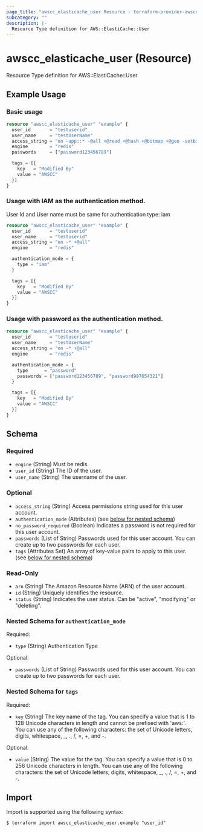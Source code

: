 ```yaml
---
page_title: "awscc_elasticache_user Resource - terraform-provider-awscc"
subcategory: ""
description: |-
  Resource Type definition for AWS::ElastiCache::User
---
```


# awscc_elasticache_user (Resource)

Resource Type definition for AWS::ElastiCache::User

## Example Usage

### Basic usage

```terraform
resource "awscc_elasticache_user" "example" {
  user_id       = "testuserid"
  user_name     = "testUserName"
  access_string = "on ~app::* -@all +@read +@hash +@bitmap +@geo -setbit -bitfield -hset -hsetnx -hmset -hincrby -hincrbyfloat -hdel -bitop -geoadd -georadius -georadiusbymember"
  engine        = "redis"
  passwords     = ["password123456789"]

  tags = [{
    key   = "Modified By"
    value = "AWSCC"
  }]
}
```

### Usage with IAM as the authentication method.
 User Id and User name must be same for authentication type: iam

```terraform
resource "awscc_elasticache_user" "example" {
  user_id       = "testuserid"
  user_name     = "testuserid"
  access_string = "on ~* +@all"
  engine        = "redis"

  authentication_mode = {
    type = "iam"
  }

  tags = [{
    key   = "Modified By"
    value = "AWSCC"
  }]
}
```

### Usage with password as the authentication method.

```terraform
resource "awscc_elasticache_user" "example" {
  user_id       = "testuserid"
  user_name     = "testUserName"
  access_string = "on ~* +@all"
  engine        = "redis"

  authentication_mode = {
    type      = "password"
    passwords = ["password123456789", "password987654321"]
  }

  tags = [{
    key   = "Modified By"
    value = "AWSCC"
  }]
}
```

<!-- schema generated by tfplugindocs -->
## Schema

### Required

- `engine` (String) Must be redis.
- `user_id` (String) The ID of the user.
- `user_name` (String) The username of the user.

### Optional

- `access_string` (String) Access permissions string used for this user account.
- `authentication_mode` (Attributes) (see [below for nested schema](#nestedatt--authentication_mode))
- `no_password_required` (Boolean) Indicates a password is not required for this user account.
- `passwords` (List of String) Passwords used for this user account. You can create up to two passwords for each user.
- `tags` (Attributes Set) An array of key-value pairs to apply to this user. (see [below for nested schema](#nestedatt--tags))

### Read-Only

- `arn` (String) The Amazon Resource Name (ARN) of the user account.
- `id` (String) Uniquely identifies the resource.
- `status` (String) Indicates the user status. Can be "active", "modifying" or "deleting".

<a id="nestedatt--authentication_mode"></a>
### Nested Schema for `authentication_mode`

Required:

- `type` (String) Authentication Type

Optional:

- `passwords` (List of String) Passwords used for this user account. You can create up to two passwords for each user.


<a id="nestedatt--tags"></a>
### Nested Schema for `tags`

Required:

- `key` (String) The key name of the tag. You can specify a value that is 1 to 128 Unicode characters in length and cannot be prefixed with 'aws:'. You can use any of the following characters: the set of Unicode letters, digits, whitespace, _, ., /, =, +, and -.

Optional:

- `value` (String) The value for the tag. You can specify a value that is 0 to 256 Unicode characters in length. You can use any of the following characters: the set of Unicode letters, digits, whitespace, _, ., /, =, +, and -.

## Import

Import is supported using the following syntax:

```shell
$ terraform import awscc_elasticache_user.example "user_id"
```